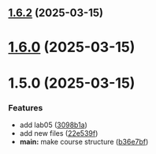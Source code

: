 ## [1.6.2](https://github.com/username/git-extended/compare/v1.6.1...v1.6.2) (2025-03-15)



# [1.6.0](https://github.com/username/git-extended/compare/v1.5.0...v1.6.0) (2025-03-15)



# 1.5.0 (2025-03-15)


### Features

* add lab05 ([3098b1a](https://github.com/username/git-extended/commit/3098b1a4363107bbea9fcecf478090f3239f35ba))
* add new files ([22e539f](https://github.com/username/git-extended/commit/22e539fddd2c61a91e41a1dc03fb540bf4ff745d))
* **main:** make course structure ([b36e7bf](https://github.com/username/git-extended/commit/b36e7bfe0b0d77e91b0302b3a90a996fb12d3c98))



